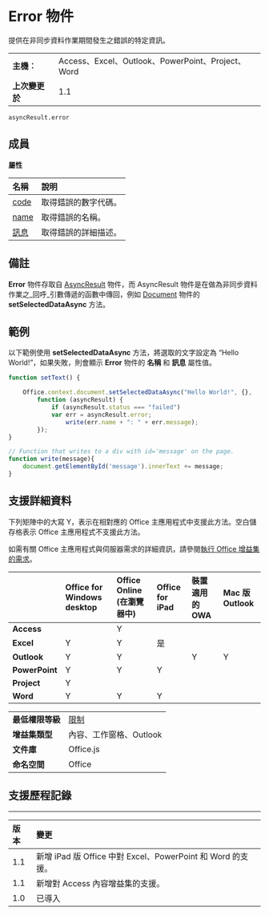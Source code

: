 
# Error 物件
提供在非同步資料作業期間發生之錯誤的特定資訊。

|||
|:-----|:-----|
|**主機︰**|Access、Excel、Outlook、PowerPoint、Project、Word|
|**上次變更於**|1.1|

```
asyncResult.error
```


## 成員


**屬性**


|**名稱**|**說明**|
|:-----|:-----|
|[code](../../reference/shared/error.code.md)|取得錯誤的數字代碼。|
|[name](../../reference/shared/error.name.md)|取得錯誤的名稱。|
|[訊息](../../reference/shared/error.message.md)|取得錯誤的詳細描述。|

## 備註

**Error** 物件存取自 [AsyncResult](../../reference/shared/asyncresult.md) 物件，而 AsyncResult 物件是在做為非同步資料作業之_回呼_引數傳遞的函數中傳回，例如 [Document](../../reference/shared/document.setselecteddataasync.md) 物件的 **setSelectedDataAsync** 方法。


## 範例

以下範例使用 **setSelectedDataAsync** 方法，將選取的文字設定為 “Hello World!”，如果失敗，則會顯示 **Error** 物件的 **名稱** 和 **訊息** 屬性值。


```js
function setText() {

    Office.context.document.setSelectedDataAsync("Hello World!", {},
        function (asyncResult) {
            if (asyncResult.status === "failed")
            var err = asyncResult.error; 
                write(err.name + ": " + err.message);
        });
}

// Function that writes to a div with id='message' on the page.
function write(message){
    document.getElementById('message').innerText += message; 
}
```




## 支援詳細資料


下列矩陣中的大寫 Y，表示在相對應的 Office 主應用程式中支援此方法。空白儲存格表示 Office 主應用程式不支援此方法。

如需有關 Office 主應用程式與伺服器需求的詳細資訊，請參閱[執行 Office 增益集的需求](../../docs/overview/requirements-for-running-office-add-ins.md)。

||**Office for Windows desktop**|**Office Online (在瀏覽器中)**|**Office for iPad**|**裝置適用的 OWA**|**Mac 版 Outlook**|
|:-----|:-----|:-----|:-----|:-----|:-----|
|**Access**||Y||||
|**Excel**|Y|Y|是|||
|**Outlook**|Y|Y||Y|Y|
|**PowerPoint**|Y|Y|Y|||
|**Project**|Y|||||
|**Word**|Y|Y|Y|||

|||
|:-----|:-----|
|**最低權限等級**|[限制](../../docs/develop/requesting-permissions-for-api-use-in-content-and-task-pane-add-ins.md)|
|**增益集類型**|內容、工作窗格、Outlook|
|**文件庫**|Office.js|
|**命名空間**|Office|

## 支援歷程記錄



****


|**版本**|**變更**|
|:-----|:-----|
|1.1|新增 iPad 版 Office 中對 Excel、PowerPoint 和 Word 的支援。|
|1.1|新增對 Access 內容增益集的支援。|
|1.0|已導入|
